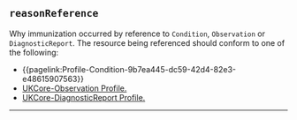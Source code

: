 ## `reasonReference`
Why immunization occurred by reference to `Condition`, `Observation` or `DiagnosticReport`. The resource being referenced should conform to one of the following:

- {{pagelink:Profile-Condition-9b7ea445-dc59-42d4-82e3-e48615907563}}
- <a href="https://simplifier.net/hl7fhirukcorer4/ukcoreobservation">UKCore-Observation Profile.</a>
- <a href="https://simplifier.net/hl7fhirukcorer4/ukcorediagnosticreport">UKCore-DiagnosticReport Profile.</a> 

---